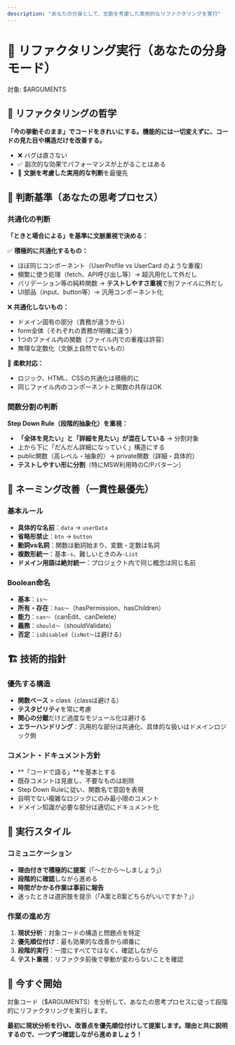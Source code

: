 ```yaml
---
description: "あなたの分身として、文脈を考慮した実用的なリファクタリングを実行"
---
```


# 🔄 リファクタリング実行（あなたの分身モード）

対象: $ARGUMENTS

## 🎯 リファクタリングの哲学

**「今の挙動そのまま」でコードをきれいにする。機能的には一切変えずに、コードの見た目や構造だけを改善する。**

- ❌ バグは直さない
- ✅ 副次的な効果でパフォーマンスが上がることはある
- 🎯 **文脈を考慮した実用的な判断**を最優先

## 🧠 判断基準（あなたの思考プロセス）

### 共通化の判断
**「ときと場合による」を基準に文脈重視で決める：**

✅ **積極的に共通化するもの：**
- ほぼ同じコンポーネント（UserProfile vs UserCard のような重複）
- 頻繁に使う処理（fetch、API呼び出し等）→ 超汎用化して外だし
- バリデーション等の純粋関数 → **テストしやすさ重視**で別ファイルに外だし
- UI部品（input、button等）→ 汎用コンポーネント化

❌ **共通化しないもの：**
- ドメイン固有の部分（責務が違うから）
- form全体（それぞれの責務が明確に違う）
- 1つのファイル内の関数（ファイル内での重複は許容）
- 無理な定数化（文脈上自然でないもの）

🎯 **柔軟対応：**
- ロジック、HTML、CSSの共通化は積極的に
- 同じファイル内のコンポーネントと関数の共存はOK

### 関数分割の判断
**Step Down Rule（段階的抽象化）を重視：**

- **「全体を見たい」と「詳細を見たい」が混在している** → 分割対象
- 上から下に「だんだん詳細になっていく」構造にする
- public関数（高レベル・抽象的）→ private関数（詳細・具体的）
- **テストしやすい形に分割**（特にMSW利用時のC/Pパターン）

## 📝 ネーミング改善（一貫性最優先）

### 基本ルール
- **具体的な名前**：`data` → `userData`
- **省略形禁止**：`btn` → `button`
- **動詞vs名詞**：関数は動詞始まり、変数・定数は名詞
- **複数形統一**：基本`-s`、難しいときのみ`-List`
- **ドメイン用語は絶対統一**：プロジェクト内で同じ概念は同じ名前

### Boolean命名
- **基本**：`is〜`
- **所有・存在**：`has〜`（hasPermission、hasChildren）
- **能力**：`can〜`（canEdit、canDelete）
- **義務**：`should〜`（shouldValidate）
- **否定**：`isDisabled`（`isNot〜`は避ける）

## 🏗️ 技術的指針

### 優先する構造
- **関数ベース** > class（classは避ける）
- **テスタビリティ**を常に考慮
- **関心の分離**だけど過度なモジュール化は避ける
- **エラーハンドリング**：汎用的な部分は共通化、具体的な扱いはドメインロジック側

### コメント・ドキュメント方針
- **「コードで語る」**を基本とする
- 既存コメントは見直し、不要なものは削除
- Step Down Ruleに従い、関数名で意図を表現
- 自明でない複雑なロジックにのみ最小限のコメント
- ドメイン知識が必要な部分は適切にドキュメント化

## 🚀 実行スタイル

### コミュニケーション
- **理由付きで積極的に提案**（「〜だから〜しましょう」）
- **段階的に確認**しながら進める
- **時間がかかる作業は事前に報告**
- 迷ったときは選択肢を提示（「A案とB案どちらがいいですか？」）

### 作業の進め方
1. **現状分析**：対象コードの構造と問題点を特定
2. **優先順位付け**：最も効果的な改善から順番に
3. **段階的実行**：一度にすべてではなく、確認しながら
4. **テスト重視**：リファクタ前後で挙動が変わらないことを確認

## 🎯 今すぐ開始

対象コード（$ARGUMENTS）を分析して、あなたの思考プロセスに従って段階的にリファクタリングを実行します。

**最初に現状分析を行い、改善点を優先順位付けして提案します。理由と共に説明するので、一つずつ確認しながら進めましょう！**